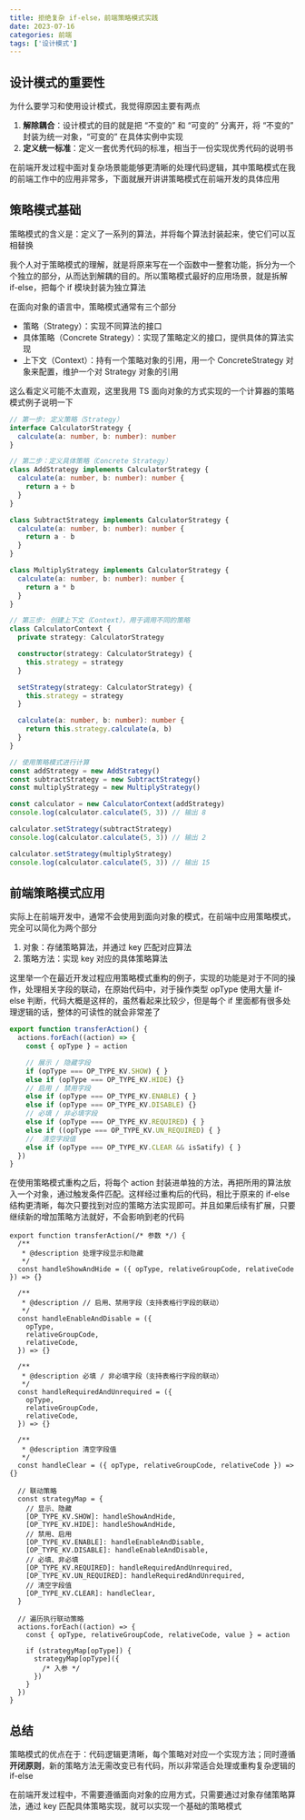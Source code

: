 ```yaml
---
title: 拒绝复杂 if-else，前端策略模式实践
date: 2023-07-16
categories: 前端
tags: ['设计模式']
---
```


## 设计模式的重要性

为什么要学习和使用设计模式，我觉得原因主要有两点

1. **解除耦合**：设计模式的目的就是把 “不变的” 和 “可变的” 分离开，将 “不变的” 封装为统一对象，“可变的” 在具体实例中实现
2. **定义统一标准**：定义一套优秀代码的标准，相当于一份实现优秀代码的说明书

在前端开发过程中面对复杂场景能能够更清晰的处理代码逻辑，其中策略模式在我的前端工作中的应用非常多，下面就展开讲讲策略模式在前端开发的具体应用

## 策略模式基础

策略模式的含义是：定义了一系列的算法，并将每个算法封装起来，使它们可以互相替换

我个人对于策略模式的理解，就是将原来写在一个函数中一整套功能，拆分为一个个独立的部分，从而达到解耦的目的。所以策略模式最好的应用场景，就是拆解 if-else，把每个 if 模块封装为独立算法

在面向对象的语言中，策略模式通常有三个部分

- 策略（Strategy）：实现不同算法的接口
- 具体策略（Concrete Strategy）：实现了策略定义的接口，提供具体的算法实现
- 上下文（Context）：持有一个策略对象的引用，用一个 ConcreteStrategy 对象来配置，维护一个对 Strategy 对象的引用

这么看定义可能不太直观，这里我用 TS 面向对象的方式实现的一个计算器的策略模式例子说明一下

```ts
// 第一步: 定义策略（Strategy）
interface CalculatorStrategy {
  calculate(a: number, b: number): number
}

// 第二步：定义具体策略（Concrete Strategy）
class AddStrategy implements CalculatorStrategy {
  calculate(a: number, b: number): number {
    return a + b
  }
}

class SubtractStrategy implements CalculatorStrategy {
  calculate(a: number, b: number): number {
    return a - b
  }
}

class MultiplyStrategy implements CalculatorStrategy {
  calculate(a: number, b: number): number {
    return a * b
  }
}

// 第三步: 创建上下文（Context），用于调用不同的策略
class CalculatorContext {
  private strategy: CalculatorStrategy

  constructor(strategy: CalculatorStrategy) {
    this.strategy = strategy
  }

  setStrategy(strategy: CalculatorStrategy) {
    this.strategy = strategy
  }

  calculate(a: number, b: number): number {
    return this.strategy.calculate(a, b)
  }
}

// 使用策略模式进行计算
const addStrategy = new AddStrategy()
const subtractStrategy = new SubtractStrategy()
const multiplyStrategy = new MultiplyStrategy()

const calculator = new CalculatorContext(addStrategy)
console.log(calculator.calculate(5, 3)) // 输出 8

calculator.setStrategy(subtractStrategy)
console.log(calculator.calculate(5, 3)) // 输出 2

calculator.setStrategy(multiplyStrategy)
console.log(calculator.calculate(5, 3)) // 输出 15
```

## 前端策略模式应用

实际上在前端开发中，通常不会使用到面向对象的模式，在前端中应用策略模式，完全可以简化为两个部分

1. 对象：存储策略算法，并通过 key 匹配对应算法
2. 策略方法：实现 key 对应的具体策略算法

这里举一个在最近开发过程应用策略模式重构的例子，实现的功能是对于不同的操作，处理相关字段的联动，在原始代码中，对于操作类型 opType 使用大量 if-else 判断，代码大概是这样的，虽然看起来比较少，但是每个 if 里面都有很多处理逻辑的话，整体的可读性的就会非常差了

```ts
export function transferAction() {
  actions.forEach((action) => {
    const { opType } = action

    // 展示 / 隐藏字段
    if (opType === OP_TYPE_KV.SHOW) { }
    else if (opType === OP_TYPE_KV.HIDE) {}
    // 启用 / 禁用字段
    else if (opType === OP_TYPE_KV.ENABLE) { }
    else if (opType === OP_TYPE_KV.DISABLE) {}
    // 必填 / 非必填字段
    else if (opType === OP_TYPE_KV.REQUIRED) { }
    else if ((opType === OP_TYPE_KV.UN_REQUIRED) { }
    //  清空字段值
    else if (opType === OP_TYPE_KV.CLEAR && isSatify) { }
  })
}
```

在使用策略模式重构之后，将每个 action 封装进单独的方法，再把所用的算法放入一个对象，通过触发条件匹配。这样经过重构后的代码，相比于原来的 if-else 结构更清晰，每次只要找到对应的策略方法实现即可。并且如果后续有扩展，只要继续新的增加策略方法就好，不会影响到老的代码

```tsx
export function transferAction(/* 参数 */) {
  /**
   * @description 处理字段显示和隐藏
   */
  const handleShowAndHide = ({ opType, relativeGroupCode, relativeCode }) => {}

  /**
   * @description // 启用、禁用字段（支持表格行字段的联动）
   */
  const handleEnableAndDisable = ({
    opType,
    relativeGroupCode,
    relativeCode,
  }) => {}

  /**
   * @description 必填 / 非必填字段（支持表格行字段的联动）
   */
  const handleRequiredAndUnrequired = ({
    opType,
    relativeGroupCode,
    relativeCode,
  }) => {}

  /**
   * @description 清空字段值
   */
  const handleClear = ({ opType, relativeGroupCode, relativeCode }) => {}

  // 联动策略
  const strategyMap = {
    // 显示、隐藏
    [OP_TYPE_KV.SHOW]: handleShowAndHide,
    [OP_TYPE_KV.HIDE]: handleShowAndHide,
    // 禁用、启用
    [OP_TYPE_KV.ENABLE]: handleEnableAndDisable,
    [OP_TYPE_KV.DISABLE]: handleEnableAndDisable,
    // 必填、非必填
    [OP_TYPE_KV.REQUIRED]: handleRequiredAndUnrequired,
    [OP_TYPE_KV.UN_REQUIRED]: handleRequiredAndUnrequired,
    // 清空字段值
    [OP_TYPE_KV.CLEAR]: handleClear,
  }

  // 遍历执行联动策略
  actions.forEach((action) => {
    const { opType, relativeGroupCode, relativeCode, value } = action

    if (strategyMap[opType]) {
      strategyMap[opType]({
        /* 入参 */
      })
    }
  })
}
```

## 总结

策略模式的优点在于：代码逻辑更清晰，每个策略对对应一个实现方法；同时遵循**开闭原则**，新的策略方法无需改变已有代码，所以非常适合处理或重构复杂逻辑的 if-else

在前端开发过程中，不需要遵循面向对象的应用方式，只需要通过对象存储策略算法，通过 key 匹配具体策略实现，就可以实现一个基础的策略模式
